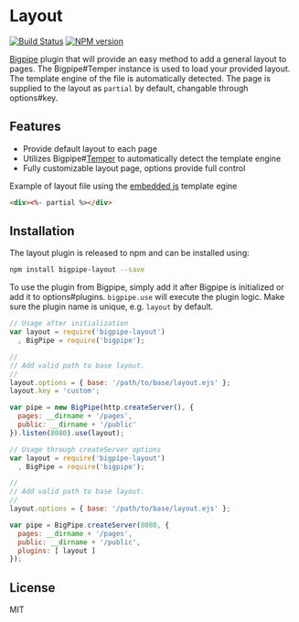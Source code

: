 # Layout

[![Build
Status](https://travis-ci.org/bigpipe/plugin-layout.png)](https://travis-ci.org/bigpipe/plugin-layout)
[![NPM version](https://badge.fury.io/js/bigpipe-layout.png)](http://badge.fury.io/js/bigpipe-layout)

[Bigpipe] plugin that will provide an easy method to add a general layout to
pages. The Bigpipe#Temper instance is used to load your provided layout. The
template engine of the file is automatically detected. The page is supplied to
the layout as `partial` by default, changable through options#key.

[Bigpipe]: https://github.com/bigpipe/bigpipe

## Features

- Provide default layout to each page
- Utilizes Bigpipe#[Temper] to automatically detect the template engine
- Fully customizable layout page, options provide full control

Example of layout file using the [embedded js] template egine

```html
<div><%- partial %></div>
```

[Temper]: https://github.com/bigpipe/temper
[embedded js]: https://github.com/visionmedia/ejs

## Installation

The layout plugin is released to npm and can be installed using:

```bash
npm install bigpipe-layout --save
```

To use the plugin from Bigpipe, simply add it after Bigpipe is initialized or
add it to options#plugins. `bigpipe.use` will execute the plugin logic. Make sure
the plugin name is unique, e.g. `layout` by default.

```js
// Usage after initialization
var layout = require('bigpipe-layout')
  , BigPipe = require('bigpipe');

//
// Add valid path to base layout.
//
layout.options = { base: '/path/to/base/layout.ejs' };
layout.key = 'custom';

var pipe = new BigPipe(http.createServer(), {
  pages: __dirname + '/pages',
  public: __dirname + '/public'
}).listen(8080).use(layout);
```

```js
// Usage through createServer options
var layout = require('bigpipe-layout')
  , BigPipe = require('bigpipe');

//
// Add valid path to base layout.
//
layout.options = { base: '/path/to/base/layout.ejs' };

var pipe = BigPipe.createServer(8080, {
  pages: __dirname + '/pages',
  public: __dirname + '/public',
  plugins: [ layout ]
});
```

## License

MIT
